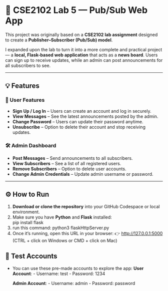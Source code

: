 # 📰 CSE2102 Lab 5 — Pub/Sub Web App

This project was originally based on a **CSE2102 lab assignment** designed to create a **Publisher–Subscriber (Pub/Sub) model**.  

I expanded upon the lab to turn it into a more complete and practical project — a **local, Flask-based web application** that acts as a **news board**. Users can sign up to receive updates, while an admin can post announcements for all subscribers to see.

---

## 💡 Features

### 👤 User Features
- **Sign Up / Log In** – Users can create an account and log in securely.  
- **View Messages** – See the latest announcements posted by the admin.  
- **Change Password** – Users can update their password anytime.  
- **Unsubscribe** – Option to delete their account and stop receiving updates.

### 🛠️ Admin Dashboard
- **Post Messages** – Send announcements to all subscribers.  
- **View Subscribers** – See a list of all registered users.  
- **Remove Subscribers** – Option to delete user accounts.  
- **Change Admin Credentials** – Update admin username or password.  

---

## ⚙️ How to Run

1. **Download or clone the repository** into your GitHub Codespace or local environment.  
2. Make sure you have **Python** and **Flask** installed:  
   pip install flask
3. run this command:
    python3 flaskHttpServer.py
4. Once it’s running, open this URL in your browser:
    👉 http://127.0.0.1:5000
    (CTRL + click on Windows or CMD + click on Mac)

## 🔑 Test Accounts

- You can use these pre-made accounts to explore the app:
    **User Account**:
        - Username: test
        - Password: 1234

    **Admin Account**:
        - Username: admin
        - Password: password